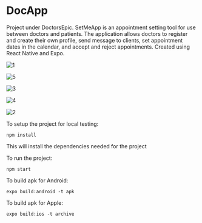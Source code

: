 # DocApp

Project under DoctorsEpic. SetMeApp is an appointment setting tool for use between doctors and patients. The application allows doctors to register and create their own profile, send message to clients, set appointment dates in the calendar, and accept and reject appointments. Created using React Native and Expo. 

![1](https://user-images.githubusercontent.com/60454465/132158692-4a6dd6a5-42b1-4959-91ef-d19f7dd986a4.jpg)

![5](https://user-images.githubusercontent.com/60454465/132158702-4e910894-7ed3-4178-940e-17e35567ec28.jpg)

![3](https://user-images.githubusercontent.com/60454465/132158715-24e07eed-3c47-4d24-953d-443a9f75904e.jpg)

![4](https://user-images.githubusercontent.com/60454465/132158716-eaaab349-d1b0-47e0-8a63-e354aa1a9018.jpg)

![2](https://user-images.githubusercontent.com/60454465/132158719-b4377b60-3352-406d-a9b4-b09d3a0883a7.jpg)

To setup the project for local testing:

    npm install

This will install the dependencies needed for the project

To run the project:

    npm start

To build apk for Android:

    expo build:android -t apk

To build apk for Apple:

    expo build:ios -t archive
